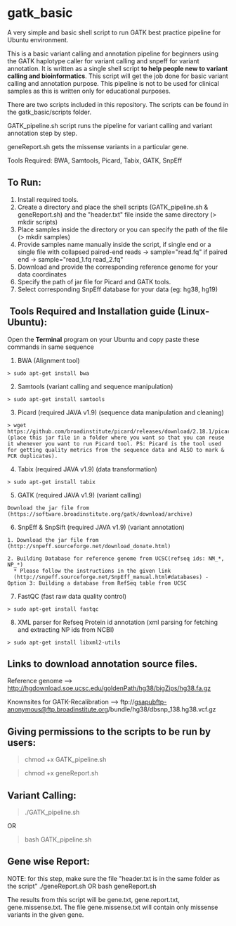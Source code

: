 # gatk_basic
A very simple and basic shell script to run GATK best practice pipeline for Ubuntu environment.

This is a basic variant calling and annotation pipeline for beginners using the GATK haplotype caller for variant calling and snpeff for variant annotation. 
It is written as a single shell script <b>to help people new to variant calling and bioinformatics</b>. This script will get the job done for basic variant calling and annotation purpose. This pipeline is not to be used for clinical samples as this is written only for educational purposes.

There are two scripts included in this repository. The scripts can be found in the gatk_basic/scripts folder.

GATK_pipeline.sh script runs the pipeline for variant calling and variant annotation step by step.

geneReport.sh gets the missense variants in a particular gene. 

Tools Required:
BWA, Samtools, Picard, Tabix, GATK, SnpEff

 
 
 To Run:
------
  1. Install required tools.
  2. Create a directory and place the shell scripts (GATK_pipeline.sh & geneReport.sh) and the "header.txt" file inside the same directory (> mkdir scripts)
  3. Place samples inside the directory or you can specify the path of the file (> mkdir samples)
  4. Provide samples name manually inside the script,
      if single end or a single file with collapsed paired-end reads -> sample="read.fq"
      if paired end -> sample="read_1.fq read_2.fq"
  5. Download and provide the corresponding reference genome for your data coordinates
  6. Specify the path of jar file for Picard and GATK tools.
  7. Select corresponding SnpEff database for your data (eg: hg38, hg19)
 
  
  Tools Required and Installation guide (Linux-Ubuntu):
----------------------------------------------------

Open the <b>Terminal</b> program on your Ubuntu and copy paste these commands in same sequence

  1. BWA  (Alignment tool)
    
    > sudo apt-get install bwa

  2. Samtools  (variant calling and sequence manipulation)
    
    > sudo apt-get install samtools

  3. Picard (required JAVA v1.9) (sequence data manipulation and cleaning)

    > wget https://github.com/broadinstitute/picard/releases/download/2.18.1/picard.jar
    (place this jar file in a folder where you want so that you can reuse it whenever you want to run Picard tool. PS: Picard is the tool used for getting quality metrics from the sequence data and ALSO to mark & PCR duplicates).

  4. Tabix (required JAVA v1.9) (data transformation)

    > sudo apt-get install tabix 

  5. GATK (required JAVA v1.9) (variant calling)

    Download the jar file from (https://software.broadinstitute.org/gatk/download/archive)

  6. SnpEff & SnpSift (required JAVA v1.9) (variant annotation)

    1. Download the jar file from (http://snpeff.sourceforge.net/download_donate.html)
    
    2. Building Database for reference genome from UCSC(refseq ids: NM_*, NP_*)
      * Please follow the instructions in the given link
      (http://snpeff.sourceforge.net/SnpEff_manual.html#databases) - Option 3: Building a database from RefSeq table from UCSC 

  7. FastQC (fast raw data quality control)

    > sudo apt-get install fastqc

  8. XML parser for Refseq Protein id annotation (xml parsing for fetching and extracting NP ids from NCBI)

    > sudo apt-get install libxml2-utils

Links to download annotation source files.
------------------------------

Reference genome --> http://hgdownload.soe.ucsc.edu/goldenPath/hg38/bigZips/hg38.fa.gz

Knownsites for GATK-Recalibration --> ftp://gsapubftp-anonymous@ftp.broadinstitute.org/bundle/hg38/dbsnp_138.hg38.vcf.gz


  Giving permissions to the scripts to be run by users:
  -------------------------

  > chmod +x GATK_pipeline.sh
  
  > chmod +x geneReport.sh

  Variant Calling:
  -------------------------
  > ./GATK_pipeline.sh 
  
  OR 
  
  > bash GATK_pipeline.sh

  
  Gene wise Report:
  -----------------
  NOTE: for this step, make sure the file "header.txt is in the same folder as the script"
  ./geneReport.sh
  OR
  bash geneReport.sh

  The results from this script will be gene.txt, gene.report.txt, gene.missense.txt. The file gene.missense.txt will contain only missense variants in the given gene.


